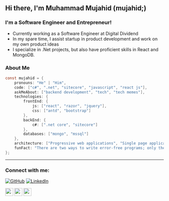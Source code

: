 ## Hi there, I'm Muhammad Mujahid (mujahid;)

### I'm a Software Engineer and Entrepreneur!
- Currently working as a Software Engineer at Digital Dividend
- In my spare time, I assist startup in product development and work on my own product ideas
- I specialize in .Net projects, but also have proficient skills in React and MongoDB.

### About Me

```c#
const mujahid = {
    pronouns: "He" | "Him",
    code: ["c#", ".net", "sitecore", "javascript", "react js"],
    askMeAbout: ["backend development", "tech", "tech memes"],
    technologies: {
        frontEnd: {
            js: ["react", "razor", "jquery"],
            css: ["antd", "bootstrap"]
        },
        backEnd: {
            c#: [".net core", "sitecore"]
        },
        databases: ["mongo", "mssql"]
    },
    architecture: ["Progressive web applications", "Single page applications"],
    funFact: "There are two ways to write error-free programs; only the third one works"
};
```

---
### Connect with me:
<a title="Github" href="https://github.com/mujahidxt"><img src="https://img.shields.io/github/followers/mujahidxt.svg?label=GitHub&style=social" alt="GitHub"></a>
<a title="LinkedIn" href="https://www.linkedin.com/in/mujahidxt/"><img src="https://img.shields.io/badge/LinkedIn--_.svg?style=social&logo=linkedin" alt="LinkedIn"></a>


<p><a href="https://www.twitter.com/mujahidxt"><img src="https://img.shields.io/badge/twitter-%231DA1F2.svg?&style=for-the-badge&logo=twitter&logoColor=white" height=25></a> <a href="https://www.linkedin.com/in/mujahidxt"><img src="https://img.shields.io/badge/linkedin-%230077B5.svg?&style=for-the-badge&logo=linkedin&logoColor=white" height=25></a> <a href="https://www.instagram.com/mujahidxt/"><img src="https://img.shields.io/badge/instagram-%23E4405F.svg?&style=for-the-badge&logo=instagram&logoColor=white" height=25></a></p>
